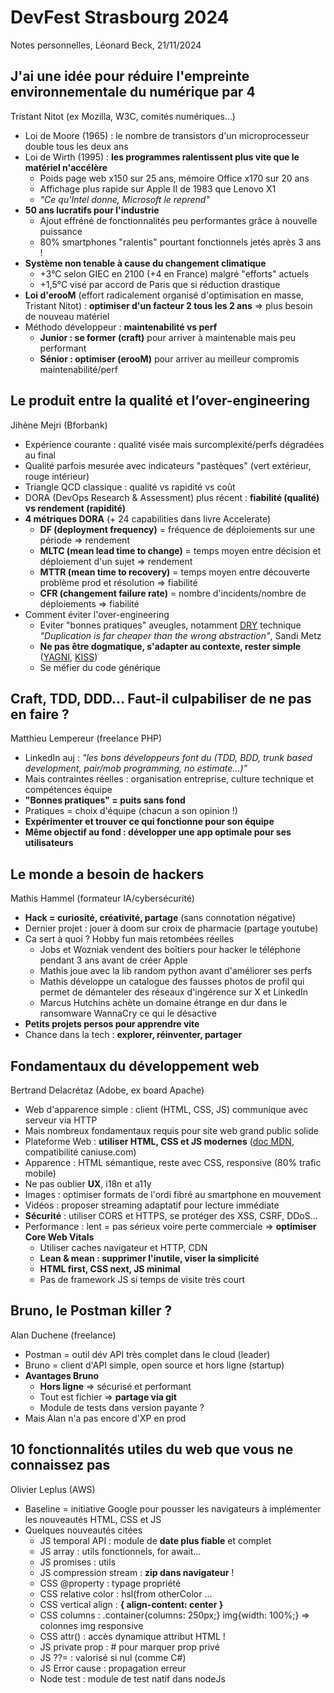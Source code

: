 # DevFest Strasbourg 2024
Notes personnelles, Léonard Beck, 21/11/2024

## J'ai une idée pour réduire l'empreinte environnementale du numérique par 4
Tristant Nitot (ex Mozilla, W3C, comités numériques...)
- Loi de Moore (1965) : le nombre de transistors d'un microprocesseur double tous les deux ans
- Loi de Wirth (1995) : **les programmes ralentissent plus vite que le matériel n'accélère**
  - Poids page web x150 sur 25 ans, mémoire Office x170 sur 20 ans
  - Affichage plus rapide sur Apple II de 1983 que Lenovo X1
  - *"Ce qu'Intel donne, Microsoft le reprend"*
- **50 ans lucratifs pour l'industrie**
  - Ajout effréné de fonctionnalités peu performantes grâce à nouvelle puissance
  - 80% smartphones "ralentis" pourtant fonctionnels jetés après 3 ans !
- **Système non tenable à cause du changement climatique**
  - +3°C selon GIEC en 2100 (+4 en France) malgré "efforts" actuels
  - +1,5°C visé par accord de Paris que si réduction drastique
- **Loi d'erooM** (effort radicalement organisé d'optimisation en masse, Tristant Nitot) : **optimiser d'un facteur 2 tous les 2 ans** => plus besoin de nouveau matériel
- Méthodo développeur : **maintenabilité vs perf**
  - **Junior : se former (craft)** pour arriver à maintenable mais peu performant
  - **Sénior : optimiser (erooM)** pour arriver au meilleur compromis maintenabilité/perf

## Le produit entre la qualité et l’over-engineering
Jihène Mejri (Bforbank)
- Expérience courante : qualité visée mais surcomplexité/perfs dégradées au final
- Qualité parfois mesurée avec indicateurs "pastèques" (vert extérieur, rouge intérieur)
- Triangle QCD classique : qualité vs rapidité vs coût
- DORA (DevOps Research & Assessment) plus récent : **fiabilité (qualité) vs rendement (rapidité)**
- **4 métriques DORA** (+ 24 capabilities dans livre Accelerate)
  - **DF (deployment frequency)** = fréquence de déploiements sur une période => rendement
  - **MLTC (mean lead time to change)** = temps moyen entre décision et déploiement d'un sujet => rendement
  - **MTTR (mean time to recovery)** = temps moyen entre découverte problème prod et résolution => fiabilité
  - **CFR (changement failure rate)** = nombre d'incidents/nombre de déploiements => fiabilité
- Comment éviter l'over-engineering
  - Eviter "bonnes pratiques" aveugles, notamment [DRY](https://en.wikipedia.org/wiki/Don%27t_repeat_yourself) technique
  *"Duplication is far cheaper than the wrong abstraction"*, Sandi Metz
  - **Ne pas être dogmatique, s'adapter au contexte, rester simple** ([YAGNI](https://en.wikipedia.org/wiki/You_aren%27t_gonna_need_it), [KISS](https://en.wikipedia.org/wiki/KISS_principle))
  - Se méfier du code générique

## Craft, TDD, DDD... Faut-il culpabiliser de ne pas en faire ?
Matthieu Lempereur (freelance PHP)
- LinkedIn auj : *"les bons développeurs font du (TDD, BDD, trunk based development, pair/mob programming, no estimate...)"*
- Mais contraintes réelles : organisation entreprise, culture technique et compétences équipe
- **"Bonnes pratiques" = puits sans fond**
- Pratiques = choix d'équipe (chacun a son opinion !)
- **Expérimenter et trouver ce qui fonctionne pour son équipe**
- **Même objectif au fond : développer une app optimale pour ses utilisateurs**

## Le monde a besoin de hackers
Mathis Hammel (formateur IA/cybersécurité)
- **Hack = curiosité, créativité, partage** (sans connotation négative)
- Dernier projet : jouer à doom sur croix de pharmacie (partage youtube)
- Ca sert à quoi ? Hobby fun mais retombées réelles
  - Jobs et Wozniak vendent des boîtiers pour hacker le téléphone pendant 3 ans avant de créer Apple
  - Mathis joue avec la lib random python avant d'améliorer ses perfs
  - Mathis développe un catalogue des fausses photos de profil qui permet de démanteler des réseaux d'ingérence sur X et LinkedIn
  - Marcus Hutchins achète un domaine étrange en dur dans le ransomware WannaCry ce qui le désactive
- **Petits projets persos pour apprendre vite**
- Chance dans la tech : **explorer, réinventer, partager**

## Fondamentaux du développement web
Bertrand Delacrétaz (Adobe, ex board Apache)
- Web d'apparence simple : client (HTML, CSS, JS) communique avec serveur via HTTP
- Mais nombreux fondamentaux requis pour site web grand public solide
- Plateforme Web : **utiliser HTML, CSS et JS modernes** ([doc MDN](https://developer.mozilla.org/fr/), compatibilité caniuse.com)
- Apparence : HTML sémantique, reste avec CSS, responsive (80% trafic mobile)
- Ne pas oublier **UX**, i18n et a11y
- Images : optimiser formats de l'ordi fibré au smartphone en mouvement
- Vidéos : proposer streaming adaptatif pour lecture immédiate
- **Sécurité** : utiliser CORS et HTTPS, se protéger des XSS, CSRF, DDoS...
- Performance : lent = pas sérieux voire perte commerciale => **optimiser Core Web Vitals**
  - Utiliser caches navigateur et HTTP, CDN
  - **Lean & mean : supprimer l'inutile, viser la simplicité**
  - **HTML first, CSS next, JS minimal**
  - Pas de framework JS si temps de visite très court

## Bruno, le Postman killer ?
Alan Duchene (freelance)
- Postman = outil dév API très complet dans le cloud (leader)
- Bruno = client d'API simple, open source et hors ligne (startup)
- **Avantages Bruno**
  - **Hors ligne** => sécurisé et performant
  - Tout est fichier => **partage via git**
  - Module de tests dans version payante ?
- Mais Alan n'a pas encore d'XP en prod
 
## 10 fonctionnalités utiles du web que vous ne connaissez pas
Olivier Leplus (AWS)
- Baseline = initiative Google pour pousser les navigateurs à implémenter les nouveautés HTML, CSS et JS
- Quelques nouveautés citées
  - JS temporal API : module de **date plus fiable** et complet
  - JS array : utils fonctionnels, for await...
  - JS promises : utils
  - JS compression stream : **zip dans navigateur** !
  - CSS @property : typage propriété
  - CSS relative color : hsl(from otherColor ...
  - CSS vertical align : **{ align-content: center }**
  - CSS columns : .container{columns: 250px;} img{width: 100%;} => colonnes img responsive
  - CSS attr() : accès dynamique attribut HTML !
  - JS private prop : # pour marquer prop privé
  - JS ??= : valorisé si nul (comme C#)
  - JS Error cause : propagation erreur
  - Node test : module de test natif dans nodeJs